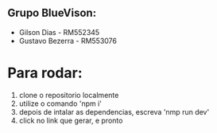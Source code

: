 ## Grupo BlueVison:

- Gilson Dias - RM552345 
- Gustavo Bezerra - RM553076 


# Para rodar:

1. clone o repositorio localmente
2. utilize o comando 'npm i'
3. depois de intalar as dependencias, escreva 'nmp run dev'
4. click no link que gerar, e pronto 